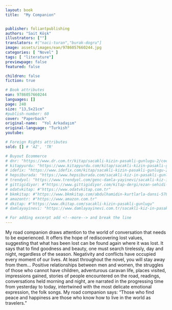 ```yaml
---
layout: book
title:  "My Companion"


publisher: foliantpublishing
authors: "Sait Köşk"
illustrators: [""]
translators: #["naci-turan","burak-dogru"]
image: assets/images/ean/9786057660244.jpg
categories: [ "Novel" ]
tags: [ "literature"]
previewpage: false
featured: false

children: false
fiction: true

# Book attributes
ean: 9786057660244
languages: []
page: 240
size: "13,5x21cm"
#publish-number: 60
cover: "Paperback"
original-name:  "Yol Arkadaşım"
original-language: "Turkish"
youtube:

# Foreign Rights attributes
sold: [] # 'AZ', 'TR'

# Buyout Ecommerce
# dnr: "https://www.dr.com.tr/kitap/sacakli-kizin-pasakli-gunlugu-2/cocuk-ve-genclik/genclik-10-yas/roman-oyku/urunno=0001893059001"
# kitapyurdu: "https://www.kitapyurdu.com/kitap/sacakli-kizin-pasakli-gunlugu-2-/560122.html&filter_name=Sa%C3%A7akl%C4%B1+K%C4%B1z%27%C4%B1n+Pasakl%C4%B1+G%C3%BCnl%C3%BC%C4%9F%C3%BC+2"
# idefix: "https://www.idefix.com/kitap/sacakli-kizin-pasakli-gunlugu-2/cocuk-ve-genclik/genclik-10-yas/roman-oyku/urunno=0001893059001"
# hepsiburada: "https://www.hepsiburada.com/sacakli-kiz-in-pasakli-gunlugu-2-damla-yayinevi-p-HBV000012ER86"
# trendyol: "https://www.trendyol.com/genc-damla-yayinevi/sacakli-kiz-in-pasakli-gunlugu-2-p-54825777"
# gittigidiyor: #"https://www.gittigidiyor.com/kitap-dergi/ezan-sehidi-adnan-menderes_pdp_732728793"
# odatvkitap: #"https://www.odatvkitap.com.tr"
# bkmkitap: #"https://www.bkmkitap.com/abdulhamidin-kurtlarla-dansi-578226"
# amazontr: #"https://www.amazon.com.tr"
# dkitap: #"https://www.dkitap.com/sacakli-kizin-pasakli-gunlugu"
# damlayayinevi: "https://www.damlayayinevi.com.tr/sacakli-kiz-in-pasakli-gunlugu-2-bu-iste-bi-terslik-var"

# For adding excerpt add <!--more--> and break the line
---
```

My road companion draws attention to the world
of conversation that needs to be experienced. It
offers the hope of rediscovering lost values, suggesting that what has been lost can be found again
where it was lost. It says that to find goodness and
beauty, one must search tirelessly, day and night,
regardless of the season. Negativity and conflicts
have occupied every moment of our lives. At least
throughout the novel, you will stay away from
them...
Positive relationships between men and women,
the struggles of those who cannot have children,
adventurous caravan life, places visited, impressions gained, stories of people encountered on the
road, readings, conversations held morning and
night, are narrated in the progressing time from
yesterday to today, intertwined with the most delicate emotional expression, the folk songs.
My road companion says: “Those who find peace
and happiness are those who know how to live in
the world as travelers.”
<!--more--> 

